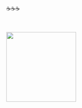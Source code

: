 ☕☕☕

<div>
<!--   <img height="200em" src="https://github-readme-stats.vercel.app/api?username=ESTEV40&show_icons=true&theme=monokai"&include_all_commits=true&count_private=true"> -->
  <br><br>
  <img height = "185em"src="https://github-readme-stats.vercel.app/api/top-langs/?username=ESTEV40&layout=compact&langs_count=10&theme=monokai&hide_progress=true">
</div>
